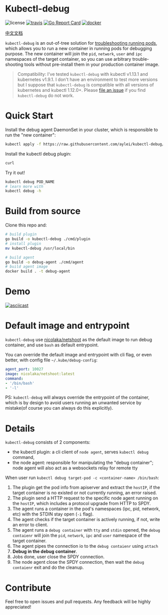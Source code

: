# Kubectl-debug

![license](https://img.shields.io/hexpm/l/plug.svg)
[![travis](https://travis-ci.org/aylei/kubectl-debug.svg?branch=master)](https://travis-ci.org/aylei/kubectl-debug)
[![Go Report Card](https://goreportcard.com/badge/github.com/aylei/kubectl-debug)](https://goreportcard.com/report/github.com/aylei/kubectl-debug)
[![docker](https://img.shields.io/docker/pulls/aylei/debug-agent.svg)](https://hub.docker.com/r/aylei/debug-agent)

[中文文档](./docs/zh-cn.md)

`kubectl-debug` is an out-of-tree solution for [troubleshooting running pods](https://github.com/kubernetes/community/blob/master/contributors/design-proposals/node/troubleshoot-running-pods.md), which allows you to run a new container in running pods for debugging purpose. The new container will join the `pid`, `network`, `user` and `ipc` namespaces of the target container, so you can use arbitrary trouble-shooting tools without pre-install them in your production container image.

> Compatibility: I've tested `kubectl-debug` with kubectl v1.13.1 and kubernetes v1.9.1. I don't have an environment to test more versions but I suppose that `kubectl-debug` is compatible with all versions of kubernetes and kubectl 1.12.0+. Please [file an issue](https://github.com/aylei/kubectl-debug/issues/new) if you find `kubectl-debug` do not work.

# Quick Start

Install the debug agent DaemonSet in your cluster, which is responsible to run the "new container":
```bash
kubectl apply -f https://raw.githubusercontent.com/aylei/kubectl-debug/master/scripts/agent_daemonset.yml
```

Install the kubectl debug plugin:
```bash
curl 
```

Try it out!
```bash
kubectl debug POD_NAME
# learn more with 
kubectl debug -h
```

# Build from source

Clone this repo and:
```bash
# build plugin
go build -o kubectl-debug ./cmd/plugin
# install plugin
mv kubectl-debug /usr/local/bin

# build agent
go build -o debug-agent ./cmd/agent
# build agent image
docker build . -t debug-agent
```

# Demo

[![asciicast](https://asciinema.org/a/yswc937xUwvnIMRpvJSNJLJj7.png)](https://asciinema.org/a/yswc937xUwvnIMRpvJSNJLJj7)

# Default image and entrypoint

`kubectl-debug` use [nicolaka/netshoot](https://github.com/nicolaka/netshoot) as the default image to run debug container, and use `bash` as default entrypoint.

You can override the default image and entrypoint with cli flag, or even better, with config file `~/.kube/debug-config`:

```yaml
agent_port: 10027
image: nicolaka/netshoot:latest
command:
- '/bin/bash'
- '-l'
```

PS: `kubectl-debug` will always override the entrypoint of the container, which is by design to avoid users running an unwanted service by mistake(of course you can always do this explicitly).

# Details

`kubectl-debug` consists of 2 components:

* the kubectl plugin: a cli client of `node agent`, serves `kubectl debug` command, 
* the node agent: responsible for manipulating the "debug container"; node agent will also act as a websockets relay for remote tty

When user run `kubectl debug target-pod -c <container-name> /bin/bash`:

1. The plugin get the pod info from apiserver and extract the `hostIP`, if the target container is no existed or not currently running, an error raised.
2. The plugin send a HTTP request to the specific node agent running on the `hostIP`, which includes a protocol upgrade from HTTP to SPDY.
3. The agent runs a container in the pod's namespaces (ipc, pid, network, etc) with the STDIN stay open (`-i` flag).
4. The agent checks if the target container is actively running, if not, write an error to client.
5. The agent runs a `debug container` with `tty` and `stdin` opened, the `debug contaienr` will join the `pid`, `network`, `ipc` and `user` namespace of the target container.
6. The agent pipes the connection io to the `debug contaienr` using `attach`
7. **Debug in the debug container**.
8. Jobs done, user close the SPDY connection.
9. The node agent close the SPDY connection, then wait the `debug contaienr` exit and do the cleanup.

# Contribute

Feel free to open issues and pull requests. Any feedback will be highly appreciated!